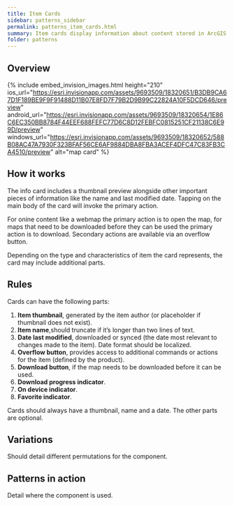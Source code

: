 ```yaml
---
title: Item Cards
sidebar: patterns_sidebar
permalink: patterns_item_cards.html
summary: Item cards display information about content stored in ArcGIS Online like maps or Workforce projects; they provide and entry point to other actions and views within an application. 
folder: patterns
---
```


## Overview
{% include embed_invision_images.html 
   	height="210" 
	ios_url="https://esri.invisionapp.com/assets/9693509/18320651/B3DB9CA67D1F189BE9F9F91488D11B07E8FD7F79B2D9B99C22824A10F5DCD646/preview" 
	android_url="https://esri.invisionapp.com/assets/9693509/18320654/1E86C6EC350BB8784F44EEF688FEFC77D6C8D12FEBFC0815251CF21138C6E99D/preview" 
	windows_url="https://esri.invisionapp.com/assets/9693509/18320652/588B08AC47A7930F323BFAF56CE6AF9884DBA8FBA3ACEF4DFC47C83FB3CA4510/preview" 
	alt="map card"
	%}

## How it works

The info card includes a thumbnail preview alongside other important pieces of information like the name and last modified date. Tapping on the main body of the card will invoke the primary action. 

For onine content like a webmap the primary action is to open the map, for maps that need to be downloaded before they can be used the primary action is to download. Secondary actions are available via an overflow button.

Depending on the type and characteristics of item the card represents, the card may include additional parts. 

## Rules

Cards can have the following parts:

 1. **Item thumbnail**, generated by the item author (or placeholder if thumbnail does not exist).
 2. **Item name**,should truncate if it’s longer than two lines of text.
 3. **Date last modified**, downloaded or synced (the date most relevant to changes made to the item). Date format should be localized.
 4. **Overflow button**, provides access to additional commands or actions for the item (defined by the product).
 5. **Download button**, if the map needs to be downloaded before it can be used.
 6. **Download progress indicator**.
 7. **On device indicator**.
 8. **Favorite indicator**.

Cards should always have a thumbnail, name and a date. The other parts are optional. 

## Variations 

Should detail different permutations for the component.

## Patterns in action 

Detail where the component is used. 
